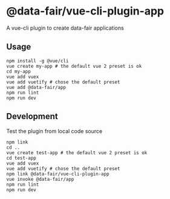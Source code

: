 # @data-fair/vue-cli-plugin-app

A vue-cli plugin to create data-fair applications

## Usage

    npm install -g @vue/cli
    vue create my-app # the default vue 2 preset is ok
    cd my-app
    vue add vuex
    vue add vuetify # chose the default preset
    vue add @data-fair/app
    npm run lint
    npm run dev

## Development

Test the plugin from local code source

    npm link
    cd ..
    vue create test-app # the default vue 2 preset is ok
    cd test-app
    vue add vuex
    vue add vuetify # chose the default preset
    npm link @data-fair/vue-cli-plugin-app
    vue invoke @data-fair/app
    npm run lint
    npm run dev
    
